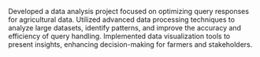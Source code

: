 Developed a data analysis project focused on optimizing query responses for agricultural data. Utilized advanced data processing techniques to analyze large datasets, identify patterns, and improve the accuracy and efficiency of query handling. Implemented data visualization tools to present insights, enhancing decision-making for farmers and stakeholders.
